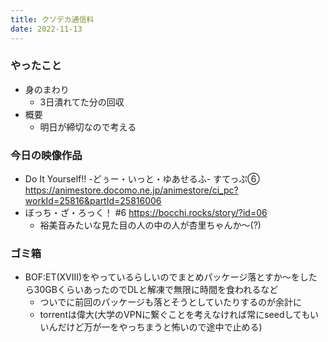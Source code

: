 ```yaml
---
title: クソデカ通信料
date: 2022-11-13
---
```


### やったこと
+ 身のまわり
  + 3日潰れてた分の回収
+ 概要
  + 明日が締切なので考える

### 今日の映像作品
+ Do It Yourself!! -どぅー・いっと・ゆあせるふ-	すてっぷ⑥ <https://animestore.docomo.ne.jp/animestore/ci_pc?workId=25816&partId=25816006>
+ ぼっち・ざ・ろっく！ #6 <https://bocchi.rocks/story/?id=06>
  + 裕美音みたいな見た目の人の中の人が杏里ちゃんか～(?)

### ゴミ箱
+ BOF:ET(XVIII)をやっているらしいのでまとめパッケージ落とすか～をしたら30GBくらいあったのでDLと解凍で無限に時間を食われるなど
  + ついでに前回のパッケージも落とそうとしていたりするのが余計に
  + torrentは偉大(大学のVPNに繋ぐことを考えなければ常にseedしてもいいんだけど万が一をやっちまうと怖いので途中で止める)
